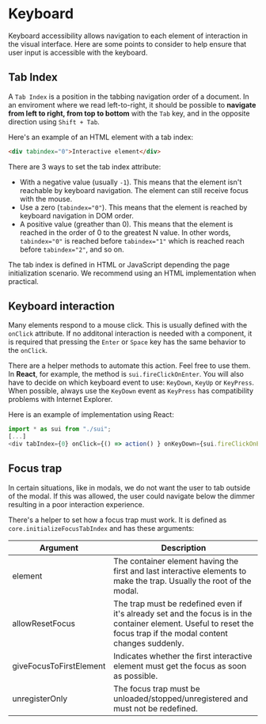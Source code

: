 # Keyboard

Keyboard accessibility allows navigation to each element of interaction in the visual interface. Here are some points to consider to help ensure that user input is accessible with the keyboard.

## Tab Index

A ``Tab Index`` is a position in the tabbing navigation order of a document. In an enviroment where we read left-to-right, it should be possible to **navigate from left to right, from top to bottom** with the ``Tab`` key, and in the opposite direction using ``Shift + Tab``.

Here's an example of an HTML element with a tab index:

```html
<div tabindex="0">Interactive element</div>
```

There are 3 ways to set the tab index attribute:

* With a negative value (usually ``-1``). This means that the element isn't reachable by keyboard navigation. The element can still receive focus with the mouse.
* Use a zero (``tabindex="0"``). This means that the element is reached by keyboard navigation in DOM order.
* A positive value (greather than 0). This means that the element is reached in the order of 0 to the greatest N value. In other words, ``tabindex="0"`` is reached before ``tabindex="1"`` which is reached reach before ``tabindex="2"``, and so on.

The tab index is defined in HTML or JavaScript depending the page initialization scenario. We recommend using an HTML implementation when practical.

## Keyboard interaction

Many elements respond to a mouse click. This is usually defined with the ``onClick`` attribute. If no additonal interaction is needed with a component, it is required that pressing the ``Enter`` or ``Space`` key has the same behavior to the ``onClick``.

There are a helper methods to automate this action. Feel free to use them. In **React**, for example, the method is ``sui.fireClickOnEnter``.
You will also have to decide on which keyboard event to use: ``KeyDown``, ``KeyUp`` or ``KeyPress``. When possible, always use the ``KeyDown`` event as ``KeyPress`` has compatibility problems with Internet Explorer.

Here is an example of implementation using React:

```js
import * as sui from "./sui";
[...]
<div tabIndex={0} onClick={() => action() } onKeyDown={sui.fireClickOnEnter}>Interactive element</div>
```

## Focus trap

In certain situations, like in modals, we do not want the user to tab outside of the modal. If this was allowed, the user could navigate below the dimmer resulting in a poor interaction experience.

There's a helper to set how a focus trap must work. It is defined as ``core.initializeFocusTabIndex`` and has these arguments:

| Argument | Description |
|----------|-------------|
| element  | The container element having the first and last interactive elements to make the trap. Usually the root of the modal. |
| allowResetFocus | The trap must be redefined even if it's already set and the focus is in the container element. Useful to reset the focus trap if the modal content changes suddenly. |
| giveFocusToFirstElement | Indicates whether the first interactive element must get the focus as soon as possible. |
| unregisterOnly | The focus trap must be unloaded/stopped/unregistered and must not be redefined. |
